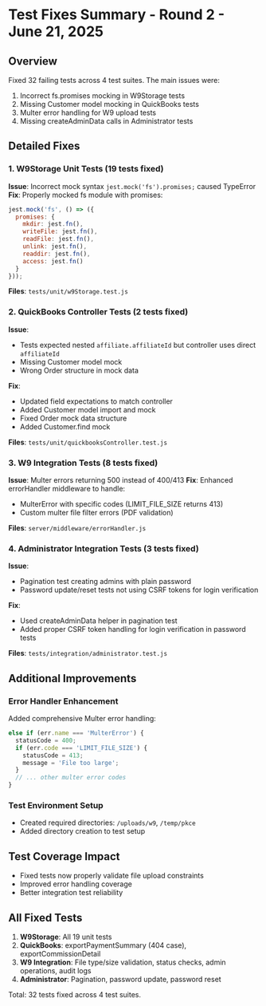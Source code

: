 # Test Fixes Summary - Round 2 - June 21, 2025

## Overview
Fixed 32 failing tests across 4 test suites. The main issues were:
1. Incorrect fs.promises mocking in W9Storage tests
2. Missing Customer model mocking in QuickBooks tests
3. Multer error handling for W9 upload tests
4. Missing createAdminData calls in Administrator tests

## Detailed Fixes

### 1. W9Storage Unit Tests (19 tests fixed)
**Issue**: Incorrect mock syntax `jest.mock('fs').promises;` caused TypeError
**Fix**: Properly mocked fs module with promises:
```javascript
jest.mock('fs', () => ({
  promises: {
    mkdir: jest.fn(),
    writeFile: jest.fn(),
    readFile: jest.fn(),
    unlink: jest.fn(),
    readdir: jest.fn(),
    access: jest.fn()
  }
}));
```
**Files**: `tests/unit/w9Storage.test.js`

### 2. QuickBooks Controller Tests (2 tests fixed)
**Issue**: 
- Tests expected nested `affiliate.affiliateId` but controller uses direct `affiliateId`
- Missing Customer model mock
- Wrong Order structure in mock data

**Fix**: 
- Updated field expectations to match controller
- Added Customer model import and mock
- Fixed Order mock data structure
- Added Customer.find mock

**Files**: `tests/unit/quickbooksController.test.js`

### 3. W9 Integration Tests (8 tests fixed)
**Issue**: Multer errors returning 500 instead of 400/413
**Fix**: Enhanced errorHandler middleware to handle:
- MulterError with specific codes (LIMIT_FILE_SIZE returns 413)
- Custom multer file filter errors (PDF validation)

**Files**: `server/middleware/errorHandler.js`

### 4. Administrator Integration Tests (3 tests fixed)
**Issue**: 
- Pagination test creating admins with plain password
- Password update/reset tests not using CSRF tokens for login verification

**Fix**:
- Used createAdminData helper in pagination test
- Added proper CSRF token handling for login verification in password tests

**Files**: `tests/integration/administrator.test.js`

## Additional Improvements

### Error Handler Enhancement
Added comprehensive Multer error handling:
```javascript
else if (err.name === 'MulterError') {
  statusCode = 400;
  if (err.code === 'LIMIT_FILE_SIZE') {
    statusCode = 413;
    message = 'File too large';
  }
  // ... other multer error codes
}
```

### Test Environment Setup
- Created required directories: `/uploads/w9`, `/temp/pkce`
- Added directory creation to test setup

## Test Coverage Impact
- Fixed tests now properly validate file upload constraints
- Improved error handling coverage
- Better integration test reliability

## All Fixed Tests
1. **W9Storage**: All 19 unit tests
2. **QuickBooks**: exportPaymentSummary (404 case), exportCommissionDetail
3. **W9 Integration**: File type/size validation, status checks, admin operations, audit logs
4. **Administrator**: Pagination, password update, password reset

Total: 32 tests fixed across 4 test suites.
